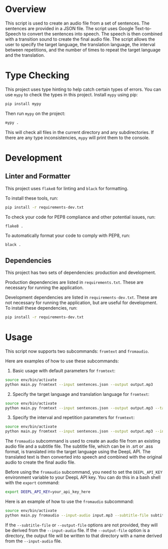 # Overview

This script is used to create an audio file from a set of sentences. The sentences are provided in a JSON file. The script uses Google Text-to-Speech to convert the sentences into speech. The speech is then combined with a transition sound to create the final audio file. The script allows the user to specify the target language, the translation language, the interval between repetitions, and the number of times to repeat the target language and the translation.

# Type Checking

This project uses type hinting to help catch certain types of errors. You can use `mypy` to check the types in this project. Install `mypy` using pip:

```bash
pip install mypy
```

Then run `mypy` on the project:

```bash
mypy .
```

This will check all files in the current directory and any subdirectories. If there are any type inconsistencies, `mypy` will print them to the console.

# Development

## Linter and Formatter

This project uses `flake8` for linting and `black` for formatting.

To install these tools, run:

```bash
pip install -r requirements-dev.txt
```

To check your code for PEP8 compliance and other potential issues, run:

```bash
flake8 .
```

To automatically format your code to comply with PEP8, run:

```bash
black .
```

## Dependencies

This project has two sets of dependencies: production and development.

Production dependencies are listed in `requirements.txt`. These are necessary for running the application.

Development dependencies are listed in `requirements-dev.txt`. These are not necessary for running the application, but are useful for development. To install these dependencies, run:

```bash
pip install -r requirements-dev.txt
```

# Usage

This script now supports two subcommands: `fromtext` and `fromaudio`.

Here are examples of how to use these subcommands:

1. Basic usage with default parameters for `fromtext`:

```bash
source env/bin/activate
python main.py fromtext --input sentences.json --output output.mp3
```

2. Specify the target language and translation language for `fromtext`:

```bash
source env/bin/activate
python main.py fromtext --input sentences.json --output output.mp3 --target-lang ja --tr-lang en
```

3. Specify the interval and repetition parameters for `fromtext`:

```bash
source env/bin/activate
python main.py fromtext --input sentences.json --output output.mp3 --interval 2000 --target-repeat 2 --translation-repeat 2
```

The `fromaudio` subcommand is used to create an audio file from an existing audio file and a subtitle file. The subtitle file, which can be in .srt or .ass format, is translated into the target language using the DeepL API. The translated text is then converted into speech and combined with the original audio to create the final audio file.

Before using the `fromaudio` subcommand, you need to set the `DEEPL_API_KEY` environment variable to your DeepL API key. You can do this in a bash shell with the `export` command:

```bash
export DEEPL_API_KEY=your_api_key_here
```

Here is an example of how to use the `fromaudio` subcommand:

```bash
source env/bin/activate
python main.py fromaudio --input-audio input.mp3 --subtitle-file subtitles.srt --output-file output.mp3 --transition-sound ding.mp3 --repeat-count 2 --tr-lang en
```

If the `--subtitle-file` or `--output-file` options are not provided, they will be derived from the `--input-audio` file. If the `--output-file` option is a directory, the output file will be written to that directory with a name derived from the `--input-audio` file.
